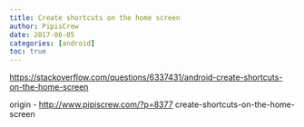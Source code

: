 ```yaml
---
title: Create shortcuts on the home screen
author: PipisCrew
date: 2017-06-05
categories: [android]
toc: true
---
```


https://stackoverflow.com/questions/6337431/android-create-shortcuts-on-the-home-screen

origin - http://www.pipiscrew.com/?p=8377 create-shortcuts-on-the-home-screen